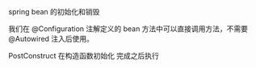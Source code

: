 spring bean 的初始化和销毁


我们在 @Configuration 注解定义的 bean 方法中可以直接调用方法，不需要 @Autowired 注入后使用。


PostConstruct 在构造函数初始化 完成之后执行
